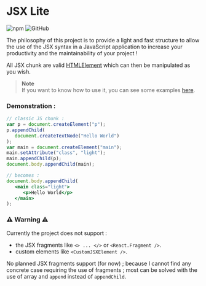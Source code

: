# JSX Lite
![npm](https://img.shields.io/npm/v/mtwin-codec?color=blue&style=flat)
![GitHub](https://img.shields.io/github/license/jslba/mtwin-codec?style=flat)

The philosophy of this project is to provide a light and fast structure to allow
the  use  of the  JSX  syntax  in  a  JavaScript  application to  increase  your
productivity and the  maintainability of your project !

All JSX  chunk are valid [HTMLElement][htmlElemnt] which can then be manipulated
as you wish.

> **Note**   
> If you want to know how to use it, you can see some examples [here][eg].

### Demonstration :
```jsx
// classic JS chunk :
var p = document.createElement("p");
p.appendChild(
   document.createTextNode("Hello World")
);
var main = document.createElement("main");
main.setAttribute("class", "light");
main.appendChild(p);
document.body.appendChild(main);

// becomes :
document.body.appendChild(
   <main class="light">
      <p>Hello World</p>
   </main>
);

```

### &#x26a0;&#xfe0f; Warning &#x26a0;&#xfe0f; 
Currently the project does not support :
 - the JSX fragments like `<> ... </>` or `<React.Fragment />`.
 - custom elements like `<CustomJSXElement />`.

No planned JSX fragments support (for now) ;  because I cannot find any concrete
case requiring the  use of fragments ; most can be solved  with the use of array
and `append` instead of `appendChild`.

[eg]: /example/readme.md
[index]: /source/index.js
[htmlElemnt]: https://developer.mozilla.org/en-US/docs/Web/API/HTMLElement